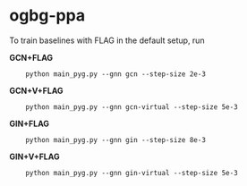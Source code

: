 # ogbg-ppa

To train baselines with FLAG in the default setup, run

**GCN+FLAG**

        python main_pyg.py --gnn gcn --step-size 2e-3

**GCN+V+FLAG**

        python main_pyg.py --gnn gcn-virtual --step-size 5e-3

**GIN+FLAG**
        
        python main_pyg.py --gnn gin --step-size 8e-3

**GIN+V+FLAG**

        python main_pyg.py --gnn gin-virtual --step-size 5e-3

